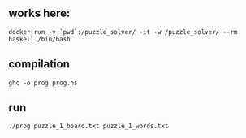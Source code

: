 ## works here:
```
docker run -v `pwd`:/puzzle_solver/ -it -w /puzzle_solver/ --rm  haskell /bin/bash
```
## compilation
```
ghc -o prog prog.hs
```
## run
```
./prog puzzle_1_board.txt puzzle_1_words.txt
```